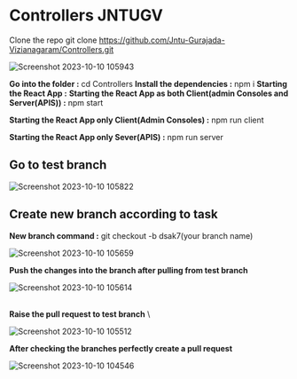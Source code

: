 # Controllers JNTUGV

Clone the repo 
git clone https://github.com/Jntu-Gurajada-Vizianagaram/Controllers.git

![Screenshot 2023-10-10 105943](https://github.com/Jntu-Gurajada-Vizianagaram/Controllers/assets/108987531/ec1cb59e-7ede-4fea-94b2-bcb2ef81bb20)


**Go into the folder :**
cd Controllers
**Install the dependencies :**
npm i 
**Starting the React App :**
**Starting the React App as both Client(admin Consoles and Server(APIS)) :**
npm start 

**Starting the React App only Client(Admin Consoles) :**
npm run client

**Starting the React App only Sever(APIS) :**
npm run server

## Go to test branch
![Screenshot 2023-10-10 105822](https://github.com/Jntu-Gurajada-Vizianagaram/Controllers/assets/108987531/146697d5-7c4e-459c-bb7a-150b74bb7480)


## Create new branch according to task

**New branch command :** git checkout -b dsak7(your branch name)

  ![Screenshot 2023-10-10 105659](https://github.com/Jntu-Gurajada-Vizianagaram/Controllers/assets/108987531/84181a13-cd5f-4d68-8271-c2e9926758ea)


**Push the changes into the branch after pulling from test branch**

![Screenshot 2023-10-10 105614](https://github.com/Jntu-Gurajada-Vizianagaram/Controllers/assets/108987531/ba6a9e6f-ffd2-4ba0-9567-feef8192fc11)


\
**Raise the pull request to test branch** \

![Screenshot 2023-10-10 105512](https://github.com/Jntu-Gurajada-Vizianagaram/Controllers/assets/108987531/8eeea785-c5ab-43f6-a298-287b024ef8ee)


**After checking the branches perfectly create a pull request**

![Screenshot 2023-10-10 104546](https://github.com/Jntu-Gurajada-Vizianagaram/Controllers/assets/108987531/421a067d-07c5-4890-b558-5ca37c3a0045)

